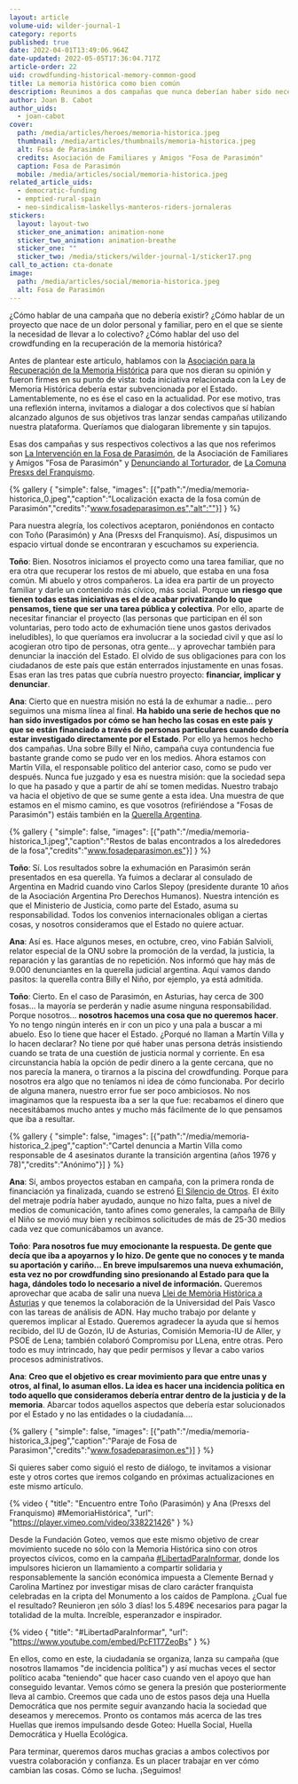```yaml
---
layout: article
volume-uid: wilder-journal-1
category: reports
published: true
date: 2022-04-01T13:49:06.964Z
date-updated: 2022-05-05T17:36:04.717Z
article-order: 22
uid: crowdfunding-historical-memory-common-good
title: La memoria histórica como bien común
description: Reunimos a dos campañas que nunca deberían haber sido necesarias
author: Joan B. Cabot
author_uids:
  - joan-cabot
cover:
  path: /media/articles/heroes/memoria-historica.jpeg
  thumbnail: /media/articles/thumbnails/memoria-historica.jpeg
  alt: Fosa de Parasimón
  credits: Asociación de Familiares y Amigos "Fosa de Parasimón"
  caption: Fosa de Parasimón
  mobile: /media/articles/social/memoria-historica.jpeg
related_article_uids:
  - democratic-funding
  - emptied-rural-spain
  - neo-sindicalism-laskellys-manteros-riders-jornaleras
stickers:
  layout: layout-two
  sticker_one_animation: animation-none
  sticker_two_animation: animation-breathe
  sticker_one: ""
  sticker_two: /media/stickers/wilder-journal-1/sticker17.png
call_to_action: cta-donate
image:
  path: /media/articles/social/memoria-historica.jpeg
  alt: Fosa de Parasimón
---
```

¿Cómo hablar de una campaña que no debería existir? ¿Cómo hablar de un proyecto que nace de un dolor personal y familiar, pero en el que se siente la necesidad de llevar a lo colectivo? ¿Cómo hablar del uso del crowdfunding en la recuperación de la memoria histórica? 

Antes de plantear este artículo, hablamos con la [Asociación para la Recuperación de la Memoria Histórica](https://memoriahistorica.org.es/) para que nos dieran su opinión y fueron firmes en su punto de vista: toda iniciativa relacionada con la Ley de Memoria Histórica debería estar subvencionada por el Estado. Lamentablemente, no es ése el caso en la actualidad. Por ese motivo, tras una reflexión interna, invitamos a dialogar a dos colectivos que sí habían alcanzado algunos de sus objetivos tras lanzar sendas campañas utilizando nuestra plataforma. Queríamos que dialogaran libremente y sin tapujos. 

Esas dos campañas y sus respectivos colectivos a las que nos referimos son [La Intervención en la Fosa de Parasimón](https://ca.goteo.org/project/intervencion-fosa-de-parasimon), de la Asociación de Familiares y Amigos "Fosa de Parasimón" y [Denunciando al Torturador](https://www.goteo.org/project/denunciando-al-torturador), de [La Comuna Presxs del Franquismo](https://www.lacomunapresxsdelfranquismo.org/).

{% gallery { "simple": false, "images": [{"path":"/media/memoria-historica_0.jpeg","caption":"Localización exacta de la fosa común de Parasimón","credits":"www.fosadeparasimon.es","alt":""}] } %}

Para nuestra alegría, los colectivos aceptaron, poniéndonos en contacto con Toño (Parasimón) y Ana (Presxs del Franquismo). Así, dispusimos un espacio virtual donde se encontraran y escuchamos su experiencia. 

**Toño**: Bien. Nosotros iniciamos el proyecto como una tarea familiar, que no era otra que recuperar los restos de mi abuelo, que estaba en una fosa común. Mi abuelo y otros compañeros. La idea era partir de un proyecto familiar y darle un contenido más cívico, más social. Porque **un riesgo que tienen todas estas iniciativas es el de acabar privatizando lo que pensamos, tiene que ser una tarea pública y colectiva**. Por ello, aparte de necesitar financiar el proyecto (las personas que participan en él son voluntarias, pero todo acto de exhumación tiene unos gastos derivados ineludibles), lo que queríamos era involucrar a la sociedad civil y que así lo acogieran otro tipo de personas, otra gente... y aprovechar también para denunciar la inacción del Estado. El olvido de sus obligaciones para con los ciudadanos de este país que están enterrados injustamente en unas fosas. Esas eran las tres patas que cubría nuestro proyecto: **financiar, implicar y denunciar**. 

**Ana**: Cierto que en nuestra misión no está la de exhumar a nadie... pero seguimos una misma línea al final. **Ha habido una serie de hechos que no han sido investigados por cómo se han hecho las cosas en este país y que se están financiado a través de personas particulares cuando debería estar investigado directamente por el Estado**. Por ello ya hemos hecho dos campañas. Una sobre Billy el Niño, campaña cuya contundencia fue bastante grande como se pudo ver en los medios. Ahora estamos con Martín Villa, el responsable político del anterior caso, como se pudo ver después. Nunca fue juzgado y esa es nuestra misión: que la sociedad sepa lo que ha pasado y que a partir de ahí se tomen medidas. Nuestro trabajo va hacia el objetivo de que se sume gente a esta idea. Una muestra de que estamos en el mismo camino, es que vosotros (refiriéndose a "Fosas de Parasimón") estáis también en la [Querella Argentina](https://memoriahistorica.org.es/querella-argentina/).

{% gallery { "simple": false, "images": [{"path":"/media/memoria-historica_1.jpeg","caption":"Restos de balas encontrados a los alrededores de la fosa","credits":"www.fosadeparasimon.es"}] } %}

**Toño**: Sí. Los resultados sobre la exhumación en Parasimón serán presentados en esa querella. Ya fuimos a declarar al consulado de Argentina en Madrid cuando vino Carlos Slepoy (presidente durante 10 años de la Asociación Argentina Pro Derechos Humanos). Nuestra intención es que el Ministerio de Justicia, como parte del Estado, asuma su responsabilidad. Todos los convenios internacionales obligan a ciertas cosas, y nosotros consideramos que el Estado no quiere actuar. 

**Ana**: Así es. Hace algunos meses, en octubre, creo, vino Fabián Salvioli, relator especial de la ONU sobre la promoción de la verdad, la justicia, la reparación y las garantías de no repetición. Nos informó que hay más de 9.000 denunciantes en la querella judicial argentina. Aquí vamos dando pasitos: la querella contra Billy el Niño, por ejemplo, ya está admitida. 

**Toño**: Cierto. En el caso de Parasimón, en Asturias, hay cerca de 300 fosas... la mayoría se perderán y nadie asume ninguna responsabilidad. Porque nosotros... **nosotros hacemos una cosa que no queremos hacer**. Yo no tengo ningún interés en ir con un pico y una pala a buscar a mi abuelo. Eso lo tiene que hacer el Estado. ¿Porqué no llaman a Martín Villa y lo hacen declarar? No tiene por qué haber unas persona detrás insistiendo cuando se trata de una cuestión de justicia normal y corriente. En esa circunstancia había la opción de pedir dinero a la gente cercana, que no nos parecía la manera, o tirarnos a la piscina del crowdfunding. Porque para nosotros era algo que no teníamos ni idea de cómo funcionaba. Por decirlo de alguna manera, nuestro error fue ser poco ambiciosos. No nos imaginamos que la respuesta iba a ser la que fue: recabamos el dinero que necesitábamos mucho antes y mucho más fácilmente de lo que pensamos que iba a resultar.

{% gallery { "simple": false, "images": [{"path":"/media/memoria-historica_2.jpeg","caption":"Cartel denuncia a Martin Villa como responsable de 4 asesinatos durante la transición argentina (años 1976 y 78)","credits":"Anónimo"}] } %}

**Ana**: Sí, ambos proyectos estaban en campaña, con la primera ronda de financiación ya finalizada, cuando se estrenó [El Silencio de Otros](https://www.rtve.es/alacarta/videos/documaster/documaster-silencio-otros/5120098). El éxito del metraje podría haber ayudado, aunque no hizo falta, pues a nivel de medios de comunicación, tanto afines como generales, la campaña de Billy el Niño se movió muy bien y recibimos solicitudes de más de 25-30 medios cada vez que comunicábamos un avance. 

**Toño**: **Para nosotros fue muy emocionante la respuesta. De gente que decía que iba a apoyarnos y lo hizo. De gente que no conoces y te manda su aportación y cariño... En breve impulsaremos una nueva exhumación, esta vez no por crowdfunding sino presionando al Estado para que la haga, dándoles todo lo necesario a nivel de información.** Queremos aprovechar que acaba de salir una nueva [Llei de Memòria Històrica a Asturias](https://www.asturias.es/portal/site/webasturias/menuitem.4b280f8214549ead3e2d6f77f2300030/?vgnextoid=61fc5e25a74df210VgnVCM10000098030a0aRCRD&vgnextchannel=a3fa71044d89d210VgnVCM1000002f030003RCRD&i18n.http.lang=es) y que tenemos la colaboración de la Universidad del País Vasco con las tareas de análisis de ADN. Hay mucho trabajo por delante y queremos implicar al Estado. Queremos agradecer la ayuda que sí hemos recibido, del IU de Gozón, IU de Asturias, Comisión Memoria-IU de Aller, y PSOE de Lena; también colaboró Compromisu por LLena, entre otras. Pero todo es muy intrincado, hay que pedir permisos y llevar a cabo varios procesos administrativos.

**Ana**: **Creo que el objetivo es crear movimiento para que entre unas y otros, al final, lo asuman ellos. La idea es hacer una incidencia política en todo aquello que consideramos debería entrar dentro de la justicia y de la memoria**. Abarcar todos aquellos aspectos que debería estar solucionados por el Estado y no las entidades o la ciudadanía....

{% gallery { "simple": false, "images": [{"path":"/media/memoria-historica_3.jpeg","caption":"Paraje de Fosa de Parasimon","credits":"www.fosadeparasimon.es"}] } %}

Si quieres saber como siguió el resto de diálogo, te invitamos a visionar este y otros cortes que iremos colgando en próximas actualizaciones en este mismo artículo.

{% video { "title": "Encuentro entre Toño (Parasimón) y Ana (Presxs del Franquismo) #MemoriaHistórica", "url": "https://player.vimeo.com/video/338221426" } %}

Desde la Fundación Goteo, vemos que este mismo objetivo de crear movimiento sucede no sólo con la Memoria Histórica sino con otros proyectos cívicos, como en la campaña [\#LibertadParaInformar](https://www.goteo.cc/libertadparainformar), donde los impulsores hicieron un llamamiento a compartir solidaria y responsablemente la sanción económica impuesta a Clemente Bernad y Carolina Martínez por investigar misas de claro carácter franquista celebradas en la cripta del Monumento a los caídos de Pamplona. ¿Cual fue el resultado? Reunieron ¡en sólo 3 días! los 5.489€ necesarios para pagar la totalidad de la multa. Increíble, esperanzador e inspirador.

{% video { "title": "#LibertadParaInformar", "url": "https://www.youtube.com/embed/PcF1T7ZeoBs" } %}

En ellos, como en este, la ciudadanía se organiza, lanza su campaña (que nosotros llamamos "de incidencia política") y así muchas veces el sector político acaba "teniendo" que hacer caso cuando ven el apoyo que han conseguido levantar. Vemos cómo se genera la presión que posteriormente lleva al cambio. Creemos que cada uno de estos pasos deja una Huella Democrática que nos permite seguir avanzando hacia la sociedad que deseamos y merecemos. Pronto os contamos más acerca de las tres Huellas que iremos impulsando desde Goteo: Huella Social, Huella Democrática y Huella Ecológica. 

Para terminar, queremos daros muchas gracias a ambos colectivos por vuestra colaboración y confianza. Es un placer trabajar en ver cómo cambian las cosas. Cómo se lucha. ¡Seguimos!